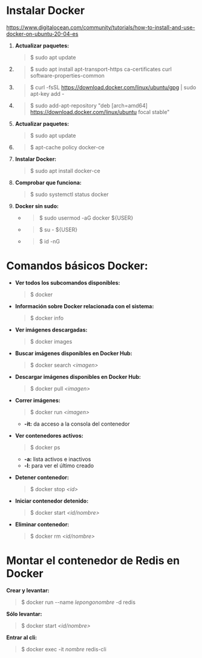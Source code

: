 # Instalar Docker
<https://www.digitalocean.com/community/tutorials/how-to-install-and-use-docker-on-ubuntu-20-04-es>

1. **Actualizar paquetes:** 
    > $ sudo apt update
2. > $ sudo apt install apt-transport-https ca-certificates curl software-properties-common
3. > $ curl -fsSL https://download.docker.com/linux/ubuntu/gpg | sudo apt-key add -

4. > $ sudo add-apt-repository "deb [arch=amd64] https://download.docker.com/linux/ubuntu focal stable"

5. **Actualizar paquetes:** 
    > $ sudo apt update

6. > $ apt-cache policy docker-ce

7. **Instalar Docker:** 
    > $ sudo apt install docker-ce

8. **Comprobar que funciona:** 
    > $ sudo systemctl status docker

9. **Docker sin sudo:** 
    - > $ sudo usermod -aG docker ${USER}
    - > $ su - ${USER}
    - > $ id -nG

# Comandos básicos Docker:
- **Ver todos los subcomandos disponibles:** 
    > $ docker

- **Información sobre Docker relacionada con el sistema:** 
    > $ docker info

- **Ver imágenes descargadas:** 
    > $ docker images

- **Buscar imágenes disponibles en Docker Hub:** 
    > $ docker search *<*imagen*>*

- **Descargar imágenes disponibles en Docker Hub:** 
    > $ docker pull *<*imagen*>*

- **Correr imágenes:** 
    > $ docker run *<*imagen*>*
    - **-it:** da acceso a la consola del contenedor

- **Ver contenedores activos:** 
    > $ docker ps
    - **-a:** lista activos e inactivos
    - **-l:** para ver el último creado

- **Detener contenedor:** 
    > $ docker stop *<*id*>*

- **Iniciar contenedor detenido:** 
    > $ docker start *<*id/nombre*>*

- **Eliminar contenedor:** 
    > $ docker rm *<*id/nombre*>*


# Montar el contenedor de Redis en Docker

**Crear y levantar:** 
> $ docker run --name *lepongonombre* -d redis

**Sólo levantar:** 
> $ docker start *<*id/nombre*>*

**Entrar al cli:** 
> $ docker exec -it *nombre* redis-cli




